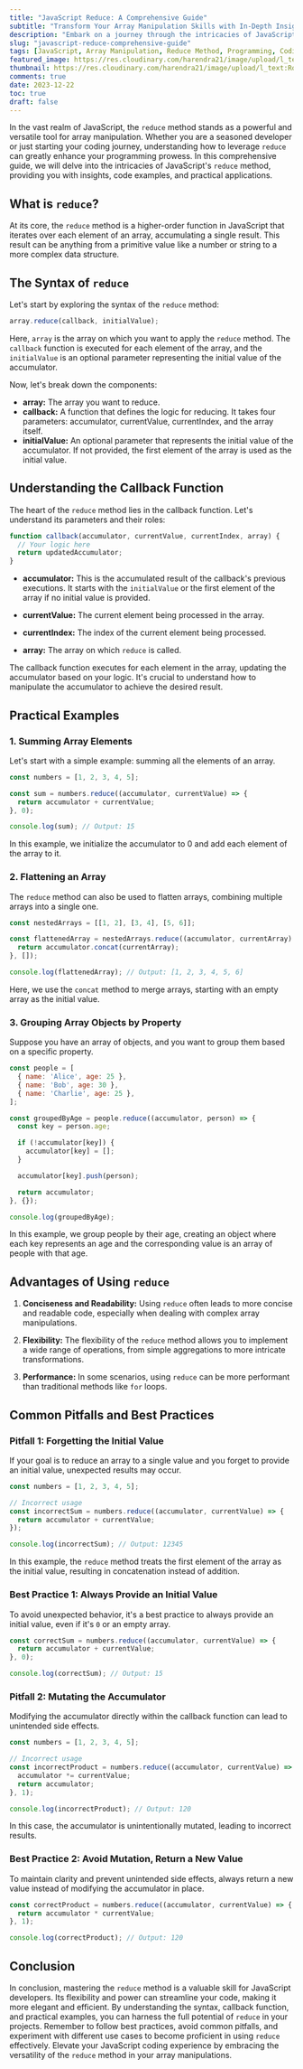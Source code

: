 ```yaml
---
title: "JavaScript Reduce: A Comprehensive Guide"
subtitle: "Transform Your Array Manipulation Skills with In-Depth Insights, Practical Examples, and Best Practices"
description: "Embark on a journey through the intricacies of JavaScript reduce method, a versatile tool for array manipulation."
slug: "javascript-reduce-comprehensive-guide"
tags: [JavaScript, Array Manipulation, Reduce Method, Programming, Coding, Best Practices, Practical Examples, Web Development, Software Engineering]
featured_image: https://res.cloudinary.com/harendra21/image/upload/l_text:Roboto_50_bold:Javascript%20Reduce,co_rgb:fff/javascriptwithexample/bg3.png
thumbnail: https://res.cloudinary.com/harendra21/image/upload/l_text:Roboto_50_bold:Javascript%20Reduce,co_rgb:fff/javascriptwithexample/bg3.png
comments: true
date: 2023-12-22
toc: true
draft: false
---
```


In the vast realm of JavaScript, the `reduce` method stands as a powerful and versatile tool for array manipulation. Whether you are a seasoned developer or just starting your coding journey, understanding how to leverage `reduce` can greatly enhance your programming prowess. In this comprehensive guide, we will delve into the intricacies of JavaScript's `reduce` method, providing you with insights, code examples, and practical applications.

## What is `reduce`?

At its core, the `reduce` method is a higher-order function in JavaScript that iterates over each element of an array, accumulating a single result. This result can be anything from a primitive value like a number or string to a more complex data structure.

## The Syntax of `reduce`

Let's start by exploring the syntax of the `reduce` method:

```javascript
array.reduce(callback, initialValue);
```

Here, `array` is the array on which you want to apply the `reduce` method. The `callback` function is executed for each element of the array, and the `initialValue` is an optional parameter representing the initial value of the accumulator.

Now, let's break down the components:

- **array:** The array you want to reduce.
- **callback:** A function that defines the logic for reducing. It takes four parameters: accumulator, currentValue, currentIndex, and the array itself.
- **initialValue:** An optional parameter that represents the initial value of the accumulator. If not provided, the first element of the array is used as the initial value.

## Understanding the Callback Function

The heart of the `reduce` method lies in the callback function. Let's understand its parameters and their roles:

```javascript
function callback(accumulator, currentValue, currentIndex, array) {
  // Your logic here
  return updatedAccumulator;
}
```

- **accumulator:** This is the accumulated result of the callback's previous executions. It starts with the `initialValue` or the first element of the array if no initial value is provided.

- **currentValue:** The current element being processed in the array.

- **currentIndex:** The index of the current element being processed.

- **array:** The array on which `reduce` is called.

The callback function executes for each element in the array, updating the accumulator based on your logic. It's crucial to understand how to manipulate the accumulator to achieve the desired result.

## Practical Examples

### 1. Summing Array Elements

Let's start with a simple example: summing all the elements of an array.

```javascript
const numbers = [1, 2, 3, 4, 5];

const sum = numbers.reduce((accumulator, currentValue) => {
  return accumulator + currentValue;
}, 0);

console.log(sum); // Output: 15
```

In this example, we initialize the accumulator to 0 and add each element of the array to it.

### 2. Flattening an Array

The `reduce` method can also be used to flatten arrays, combining multiple arrays into a single one.

```javascript
const nestedArrays = [[1, 2], [3, 4], [5, 6]];

const flattenedArray = nestedArrays.reduce((accumulator, currentArray) => {
  return accumulator.concat(currentArray);
}, []);

console.log(flattenedArray); // Output: [1, 2, 3, 4, 5, 6]
```

Here, we use the `concat` method to merge arrays, starting with an empty array as the initial value.

### 3. Grouping Array Objects by Property

Suppose you have an array of objects, and you want to group them based on a specific property.

```javascript
const people = [
  { name: 'Alice', age: 25 },
  { name: 'Bob', age: 30 },
  { name: 'Charlie', age: 25 },
];

const groupedByAge = people.reduce((accumulator, person) => {
  const key = person.age;

  if (!accumulator[key]) {
    accumulator[key] = [];
  }

  accumulator[key].push(person);

  return accumulator;
}, {});

console.log(groupedByAge);
```

In this example, we group people by their age, creating an object where each key represents an age and the corresponding value is an array of people with that age.

## Advantages of Using `reduce`

1. **Conciseness and Readability:**
   Using `reduce` often leads to more concise and readable code, especially when dealing with complex array manipulations.

2. **Flexibility:**
   The flexibility of the `reduce` method allows you to implement a wide range of operations, from simple aggregations to more intricate transformations.

3. **Performance:**
   In some scenarios, using `reduce` can be more performant than traditional methods like `for` loops.

## Common Pitfalls and Best Practices

### Pitfall 1: Forgetting the Initial Value

If your goal is to reduce an array to a single value and you forget to provide an initial value, unexpected results may occur.

```javascript
const numbers = [1, 2, 3, 4, 5];

// Incorrect usage
const incorrectSum = numbers.reduce((accumulator, currentValue) => {
  return accumulator + currentValue;
});

console.log(incorrectSum); // Output: 12345
```

In this example, the `reduce` method treats the first element of the array as the initial value, resulting in concatenation instead of addition.

### Best Practice 1: Always Provide an Initial Value

To avoid unexpected behavior, it's a best practice to always provide an initial value, even if it's `0` or an empty array.

```javascript
const correctSum = numbers.reduce((accumulator, currentValue) => {
  return accumulator + currentValue;
}, 0);

console.log(correctSum); // Output: 15
```

### Pitfall 2: Mutating the Accumulator

Modifying the accumulator directly within the callback function can lead to unintended side effects.

```javascript
const numbers = [1, 2, 3, 4, 5];

// Incorrect usage
const incorrectProduct = numbers.reduce((accumulator, currentValue) => {
  accumulator *= currentValue;
  return accumulator;
}, 1);

console.log(incorrectProduct); // Output: 120
```

In this case, the accumulator is unintentionally mutated, leading to incorrect results.

### Best Practice 2: Avoid Mutation, Return a New Value

To maintain clarity and prevent unintended side effects, always return a new value instead of modifying the accumulator in place.

```javascript
const correctProduct = numbers.reduce((accumulator, currentValue) => {
  return accumulator * currentValue;
}, 1);

console.log(correctProduct); // Output: 120
```

## Conclusion

In conclusion, mastering the `reduce` method is a valuable skill for JavaScript developers. Its flexibility and power can streamline your code, making it more elegant and efficient. By understanding the syntax, callback function, and practical examples, you can harness the full potential of `reduce` in your projects. Remember to follow best practices, avoid common pitfalls, and experiment with different use cases to become proficient in using `reduce` effectively. Elevate your JavaScript coding experience by embracing the versatility of the `reduce` method in your array manipulations.